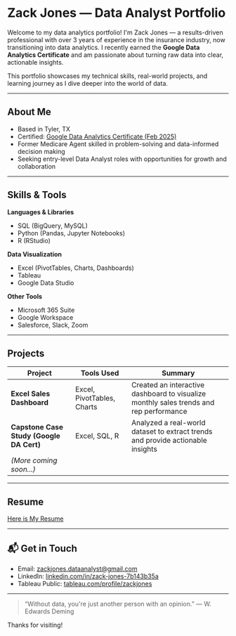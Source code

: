 # Zack Jones — Data Analyst Portfolio

Welcome to my data analytics portfolio! I'm Zack Jones — a results-driven professional with over 3 years of experience in the insurance industry, now transitioning into data analytics. I recently earned the **Google Data Analytics Certificate** and am passionate about turning raw data into clear, actionable insights.

This portfolio showcases my technical skills, real-world projects, and learning journey as I dive deeper into the world of data.

---

## About Me

- Based in Tyler, TX  
- Certified: [Google Data Analytics Certificate (Feb 2025)](#)  
- Former Medicare Agent skilled in problem-solving and data-informed decision making  
- Seeking entry-level Data Analyst roles with opportunities for growth and collaboration  

---

## Skills & Tools

**Languages & Libraries**  
- SQL (BigQuery, MySQL)  
- Python (Pandas, Jupyter Notebooks)  
- R (RStudio)  

**Data Visualization**  
- Excel (PivotTables, Charts, Dashboards)  
- Tableau  
- Google Data Studio  

**Other Tools**  
- Microsoft 365 Suite  
- Google Workspace  
- Salesforce, Slack, Zoom  

---

## Projects

| Project | Tools Used | Summary |
|--------|------------|---------|
| **Excel Sales Dashboard** | Excel, PivotTables, Charts | Created an interactive dashboard to visualize monthly sales trends and rep performance |
| **Capstone Case Study (Google DA Cert)** | Excel, SQL, R | Analyzed a real-world dataset to extract trends and provide actionable insights |
| *(More coming soon...)* | | |

---

## Resume

[Here is My Resume](https://docs.google.com/document/d/1-cIMF5n3icKCGxDhhE5Nptz85aCAS_LoM8rmqLY9Dzw/edit?tab=t.0)

---

## 📬 Get in Touch

- Email: [zackjones.dataanalyst@gmail.com](mailto:zackjones.dataanalyst@gmail.com)  
- LinkedIn: [linkedin.com/in/zack-jones-7b143b35a](https://www.linkedin.com/in/zack-jones-7b143b35a/)  
- Tableau Public: [tableau.com/profile/zackjones](https://public.tableau.com/app/profile/zack.jones2444)  

---

> “Without data, you're just another person with an opinion.” — W. Edwards Deming

Thanks for visiting!
